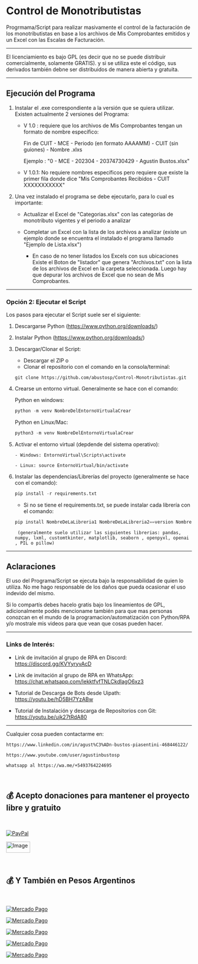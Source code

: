 # Control de Monotributistas

Progrmama/Script para realizar masivamente el control de la facturación de los monotributistas en base a los archivos de Mis Comprobantes emitidos y un Excel con las Escalas de Facturación.

---

El licenciamiento es bajo GPL (es decir que no se puede distribuir comercialmente, solamente GRATIS). y si se utiliza este el código, sus derivados también debne ser distribuidos de manera abierta y gratuita. 

---

## Ejecución del Programa

1. Instalar el .exe correspondiente a la versión que se quiera utilizar. Existen actualmente 2 versiones del Programa:

    - V 1.0 : requiere que los archivos de Mis Comprobantes tengan un formato de nombre específico:

        Fin de CUIT - MCE  - Periodo (en formato AAAAMM) - CUIT (sin guiones) - Nombre .xlxs

        Ejemplo : "0 - MCE - 202304 - 20374730429 - Agustin Bustos.xlsx"

    - V 1.0.1: No requiere nombres específicos pero requiere que existe la primer fila donde dice "Mis Comprobantes Recibidos - CUIT XXXXXXXXXXX" 

2. Una vez instalado el programa se debe ejecutarlo, para lo cual es importante:

    - Actualizar el Excel de "Categorias.xlsx" con las categorías de monotributo vigentes y el periodo a analizar

    - Completar un Excel con la lista de los archivos a analizar (existe un ejemplo donde se encuentra el instalado el programa llamado "Ejemplo de Lista.xlsx")

        - En caso de no tener listados los Excels con sus ubicaciones Existe el Boton de "listador" que genera "Archivos.txt" con la lista de los archivos de Excel en la carpeta seleccionada. Luego hay que depurar los archivos de Excel que no sean de Mis Comprobantes.

---

### Opción 2: Ejecutar el Script

Los pasos para ejecutar el Script suele ser el siguiente:

1. Descargarse Python (https://www.python.org/downloads/)

2. Instalar Python (https://www.python.org/downloads/)

3. Descargar/Clonar el Script:
    - Descargar el ZIP o
    - Clonar el repositorio con el comando en la consola/terminal:

    ```
    git clone https://github.com/abustosp/Control-Monotributistas.git
    ```

4. Crearse un entorno virtual. Generalmente se hace con el comando:

    Python en windows:
    ```Python en Windows
    python -m venv NombreDelEntornoVirtualaCrear
    ```
    Python en Linux/Mac:	
    ```Python en Linux
    python3 -m venv NombreDelEntornoVirtualaCrear
    ```

5.  Activar el entorno virtual (depdende del sistema operativo):

        - Windows: EntornoVirtual\Scripts\activate

        - Linux: source EntornoVirtual/bin/activate 

6. Instalar las dependencias/Librerías del proyecto (generalmente se hace con el comando):

    ```Python	
    pip install -r requirements.txt
    ```

    - Si no se tiene el requirements.txt, se puede instalar cada librería con el comando:

    ```Python
    pip install NombreDeLaLibreria1 NombreDeLaLibreria2==version NombreDeLaLibreria3>=version NombreDeLaLibreriaN<=version
    ```

        (generalmente suelo utilizar las siguientes librerias: pandas, numpy, lxml, customtkinter, matplotlib, seaborn , openpyxl, openai , PIL o pillow)


---
## Aclaraciones

El uso del Programa/Script se ejecuta bajo la responsabilidad de quien lo utiliza. No me hago responsable de los daños que pueda ocasionar el uso indevido del mismo.

Si lo compartís debes hacelo gratis bajo los lineamientos de GPL, adicionalmente podés mencioname también para que mas personas conozcan en el mundo de la programacion/automatización con Python/RPA y/o mostrale mis videos para que vean que cosas pueden hacer.

---

### Links de Interés:

- Link de invitación al grupo de RPA en Discord: https://discord.gg/KVYyryvAcD

- Link de invitación al grupo de RPA en WhatsApp: https://chat.whatsapp.com/IekktfvfTNLCkdIagO6xz3

- Tutorial de Descarga de Bots desde Uipath: https://youtu.be/hD5BH7YzABw

- Tutorial de Instalación y descarga de Repositorios con Git: https://youtu.be/ujk27tRdA80

---

Cualquier cosa pueden contactarme en:

    https://www.linkedin.com/in/agust%C3%ADn-bustos-piasentini-468446122/

    https://www.youtube.com/user/agustinbustosp

    whatsapp al https://wa.me/+5493764224695

<br/>

## 💰 Acepto donaciones para mantener el proyecto libre y gratuito
<br/>

[![PayPal](https://img.shields.io/badge/PayPal-00457C?style=for-the-badge&logo=paypal&logoColor=white)](https://paypal.me/agustinbustosp) <!-- [<img src="http://ketekipo.com.ar/wp-content/uploads/2020/05/mercado-pago.png" alt="Image" height="30" width="100\">](https://paypal.me/paypal.me/agustinbustosp) -->

<!-- [![Cafecito](https://img.shields.io/badge/-Cafecito-9cf?style=for-the-badge)](https://cafecito.app/abustos) -->

[<img src="https://santanderpost.com.ar/wp-content/uploads/2022/02/Cafecito-.jpg" alt="Image" height="30" width="65\">](https://cafecito.app/abustos)

<br/>
 
## 💰 Y También en Pesos Argentinos

<br/>

[![Mercado Pago](https://img.shields.io/badge/Mercado%20Pago%20100-009ee3?style=for-the-badge&logo=mercadopago&logoColor=white)](https://mpago.la/2JBdGez)

[![Mercado Pago](https://img.shields.io/badge/Mercado%20Pago%20500-009ee3?style=for-the-badge&logo=mercadopago&logoColor=white)](https://mpago.la/2CwfjKE)

[![Mercado Pago](https://img.shields.io/badge/Mercado%20Pago%201.000-009ee3?style=for-the-badge&logo=mercadopago&logoColor=white)](https://mpago.la/21Xvpig)

[![Mercado Pago](https://img.shields.io/badge/Mercado%20Pago%205.000-009ee3?style=for-the-badge&logo=mercadopago&logoColor=white)](https://mpago.la/1s4D4mM)

[![Mercado Pago](https://img.shields.io/badge/Mercado%20Pago%2010.000-009ee3?style=for-the-badge&logo=mercadopago&logoColor=white)](https://mpago.la/1n9cimr)

